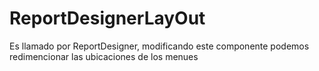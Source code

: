 # ReportDesignerLayOut
Es llamado por ReportDesigner, modificando este componente podemos redimencionar las ubicaciones de los menues
